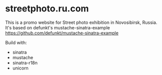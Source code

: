 streetphoto.ru.com
==========================

This is a promo website for Street photo exhibition in Novosibirsk, Russia.
It's based on defunkt's mustache-sinatra-example https://github.com/defunkt/mustache-sinatra-example

Build with:
- sinatra
- mustache
- sinatra-r18n
- unicorn

